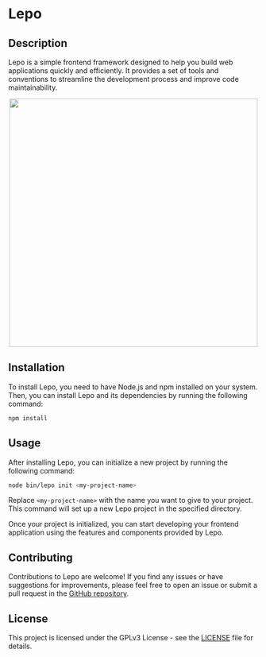# Lepo

## Description

Lepo is a simple frontend framework designed to help you build web applications quickly and efficiently. It provides a set of tools and conventions to streamline the development process and improve code maintainability.

<p align="center">
   <img width="500" height="500" src="https://github.com/moataz2002/Lepo.js/raw/master/templates/project_template/Logo.png" >
</p>

## Installation

To install Lepo, you need to have Node.js and npm installed on your system. Then, you can install Lepo and its dependencies by running the following command:

```bash
npm install 
```

## Usage

After installing Lepo, you can initialize a new project by running the following command:

```bash
node bin/lepo init <my-project-name>
```

Replace `<my-project-name>` with the name you want to give to your project. This command will set up a new Lepo project in the specified directory.

Once your project is initialized, you can start developing your frontend application using the features and components provided by Lepo.

## Contributing

Contributions to Lepo are welcome! If you find any issues or have suggestions for improvements, please feel free to open an issue or submit a pull request in the [GitHub repository](https://github.com/your/repository).

## License

This project is licensed under the GPLv3 License - see the [LICENSE](https://www.gnu.org/licenses/gpl-3.0.en.html) file for details.
